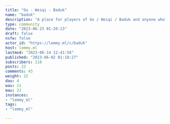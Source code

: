 ```yaml
---
title: "Go - Weiqi - Baduk" 
name: "baduk"
description: "A place for players of Go / Weiqi / Baduk and anyone who wants to learn. ### Rules:1) Be civil. 2) Posts should relate to Go. Off-topic posts may be removed. 3) Memes, etc. are permitted if they follow rules 1 & 2.### Links:##### Beginner Learning Resources- [Learn-Go (Rules Explanation)](https://learn-go.vercel.app/)- [OGS Tutorial](https://online-go.com/learn-to-play-go)- [Learn Go to Play Go](https://www.learn-go.net/)##### General Learning Resources- [Sensei's Library](https://senseis.xmp.net/)- [JosekiPedia](josekipedia.com)- [OpenStudyRoom](https://openstudyroom.org/)##### Go Servers:- [OGS](https://www.online-go.com/)- [KGS](https://www.gokgs.com/)- [Pandanet](pandanet-igs.com)##### Go Puzzles:- [BlackToPlay](blacktoplay.com)- [TsumegoHero](tsumego-hero.com/)- [GoMagic](gomagic.org)"
type: community
date: "2023-06-23 01:20:13"
draft: false
nsfw: false
actor_id: "https://lemmy.ml/c/baduk"
host: lemmy.ml
lastmod: "2023-06-14 12:41:58"
published: "2023-06-02 01:18:27"
subscribers: 118
posts: 22
comments: 43
weight: 22
dau: 4
wau: 11
mau: 21
instances:
- "lemmy_ml"
tags: 
- "lemmy_ml"

---
```

